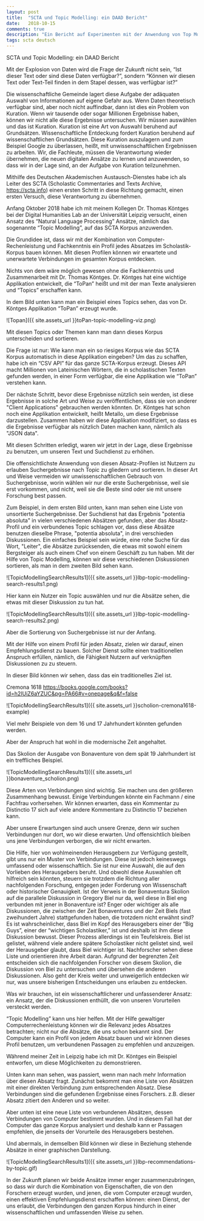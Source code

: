 ```yaml
---
layout: post
title:  "SCTA und Topic Modelling: ein DAAD Bericht"
date:   2018-10-15
comments: true
description: "Ein Bericht auf Experimenten mit der Anwendung von Top Modelling auf dem SCTA Korpus"
tags: scta deutsch
---
```


SCTA und Topic Modelling: ein DAAD Bericht

Mit der Explosion von Daten wird die Frage der Zukunft nicht sein, “Ist dieser Text oder sind diese Daten verfügbar?”, sondern “Können wir diesen Text oder Text-Teil finden in dem Stapel dessen, was verfügbar ist?”

Die wissenschaftliche Gemeinde lagert diese Aufgabe der adäquaten Auswahl von Informationen auf eigene Gefahr aus. Wenn Daten theoretisch verfügbar sind, aber noch nicht auffindbar, dann ist dies ein Problem von Kuration. Wenn wir tausende oder sogar Millionen Ergebnisse haben, können wir nicht alle diese Ergebnisse untersuchen. Wir müssen auswählen und das ist Kuration. Kuration ist eine Art von Auswahl beruhend auf Grundsätzen. Wissenschaftliche Entdeckung fordert Kuration beruhend auf wissenschaftlichen Grundsätzen. Diese Kuration auszulagern und zum Beispiel Google zu überlassen, heißt, mit unwissenschaftlichen Ergebnissen zu arbeiten. Wir, die Fachleute, müssen die Verantwortung wieder übernehmen, die neuen digitalen Ansätze zu lernen und anzuwenden, so dass wir in der Lage sind, an der Aufgabe von Kuration teilzunehmen.

Mithilfe des Deutschen Akademischen Austausch-Dienstes habe ich als Leiter des SCTA (Scholastic Commentaries and Texts Archive, https://scta.info) einen ersten Schritt in diese Richtung gemacht, einen ersten Versuch, diese Verantwortung zu übernehmen.

Anfang Oktober 2018 habe ich mit meinem Kollegen Dr. Thomas Köntges bei der Digital Humanities Lab an der Universität Leipzig versucht, einen Ansatz des “Natural Language Processing” Ansätze, nämlich das sogenannte  “Topic Modelling”,  auf das SCTA Korpus anzuwenden.

Die Grundidee ist, dass wir mit der Kombination von Computer-Rechenleistung und Fachkenntnis ein Profil jedes Absatzes im Scholastik-Korpus bauen können. Mit diesen Profilen können wir erwartete und unerwartete Verbindungen im gesamten Korpus entdecken.

Nichts von dem wäre möglich gewesen ohne die Fachkenntnis und Zusammenarbeit mit Dr. Thomas Köntges. Dr. Köntges hat eine wichtige Applikation entwickelt, die “ToPan” heißt und mit der man Texte analysieren und “Topics” erschaffen kann.

In dem Bild unten kann man ein Beispiel eines Topics sehen, das von Dr. Köntges Applikation “ToPan” erzeugt wurde.

![Topan]({{ site.assets_url }}toPan-topic-modelling-viz.png)

Mit diesen Topics oder Themen kann man dann dieses Korpus unterscheiden und sortieren.

Die Frage ist nur: Wie kann man ein so riesiges Korpus wie das SCTA Korpus automatisch in diese Applikation eingeben? Um das zu schaffen, habe ich ein “CSV API” für das ganze SCTA-Korpus erzeugt. Dieses API macht Millionen von Lateinischen Wörtern, die in scholastischen Texten gefunden werden, in einer Form verfügbar, die eine Applikation wie “ToPan” verstehen kann.

Der nächste Schritt, bevor diese Ergebnisse nützlich sein werden, ist diese Ergebnisse in solche Art und Weise zu veröffentlichen, dass sie von anderer "Client Applications" gebrauchen werden könnten. Dr. Köntges hat schon noch eine Applikation entwickelt, heißt Metallo, um diese Ergebnisse darzustellen. Zusammen haben wir diese Applikation modifiziert, so dass es die Ergebnisse verfügbar als nützlich Daten machen kann, nämlich als "JSON data".

Mit diesen Schritten erledigt, waren wir jetzt in der Lage, diese Ergebnisse zu benutzen, um unseren Text und Suchdienst zu erhöhen.

Die offensichtlichste Anwendung von diesen Absatz-Profilen ist Nutzern zu erlauben Suchergebnisse nach Topic zu gliedern und sortieren. In dieser Art und Weise vermeiden wir unwissenschaftlichen Gebrauch von Suchergebnisse, worin wählen wir nur die erste Suchergebnisse, weil sie erst vorkommen, und nicht, weil sie die Beste sind oder sie mit unsere Forschung best passen.

Zum Beispiel, in dem ersten Bild unten, kann man sehen eine Liste von unsortierte Suchergebnisse. Der Suchdienst hat das Ergebnis "potentia absoluta" in vielen verschiedenen Absätzen gefunden, aber das Absatz-Profil und ein verbundenes Topic schlagen vor, dass diese Absätze benutzen dieselbe Phrase, "potentia absoluta", in drei verschieden Diskussionen. Ein einfaches Beispiel sein würde, eine rohe Suche für das Wort, "Leiter", die Absätze zurücksenden, die etwas mit sowohl einem Bergsteiger als auch einem Chef von einem Geschäft zu tun haben. Mit der Hilfe von Topic Modelling, können wir diese verschiedenen Diskussionen sortieren, als man in dem zweiten Bild sehen kann.

![TopicModellingSearchResults1]({{ site.assets_url }}lbp-topic-modelling-search-results1.png)

Hier kann ein Nutzer ein Topic auswählen und nur die Absätze sehen, die etwas mit dieser Diskussion zu tun hat.

![TopicModellingSearchResults1]({{ site.assets_url }}lbp-topic-modelling-search-results2.png)

Aber die Sortierung von Suchergebnisse ist nur der Anfang.

Mit der Hilfe von einem Profil für jeden Absatz, zielen wir darauf, einen Empfehlungsdienst zu bauen. Solcher Dienst sollte einen traditionellen Anspruch erfüllen, nämlich, die Fähigkeit Nutzern auf verknüpften Diskussionen zu zu steuern.

In dieser Bild können wir sehen, dass das ein traditionelles Ziel ist.

Cremona 1618
https://books.google.com/books?id=h2IUiZ6aYZUC&pg=PA66#v=onepage&q&f=false

![TopicModellingSearchResults1]({{ site.assets_url }}scholion-cremona1618-example)

Viel mehr Beispiele von dem 16 und 17 Jahrhundert könnten gefunden werden.

Aber der Anspruch hat wohl in die modernische Zeit angehaltet.

Das Skolion der Ausgabe von Bonaventure von dem spät 19 Jahrhundert ist ein treffliches Beispiel.

![TopicModellingSearchResults1]({{ site.assets_url }}bonaventure_scholion.png)

Diese Arten von Verbindungen sind wichtig. Sie machen uns den größeren Zusammenhang bewusst. Einige Verbindungen könnte ein Fachmann / eine Fachfrau vorhersehen. Wir können erwarten, dass ein Kommentar zu Distinctio 17 sich auf viele andere Kommentare zu Distinctio 17 beziehen kann.

Aber unsere Erwartungen sind auch unsere Grenze, denn wir suchen Verbindungen nur dort, wo wir diese erwarten. Und offensichtlich bleiben uns jene Verbindungen verborgen, die wir nicht erwarten.

Die Hilfe, hier von wohlmeinenden Herausgebern zur Verfügung gestellt, gibt uns nur ein Muster von Verbindungen. Diese ist jedoch keineswegs umfassend oder wissenschaftlich. Sie ist nur eine Auswahl, die auf den Vorlieben des Herausgebers beruht. Und obwohl diese Auswahlen oft hilfreich sein könnten, steuern sie trotzdem die Richtung aller nachfolgenden Forschung, entgegen jeder Forderung von Wissenschaft oder historischer Genauigkeit. Ist der Verweis in der Bonaventura Skolion auf die parallele Diskussion in Gregory Biel nur da, weil diese in Biel eng verbunden mit jener in Bonaventure ist? Enger oder wichtiger als alle Diskussionen, die zwischen der Zeit Bonaventures und der Zeit Biels (fast zweihundert Jahre) stattgefunden haben, die trotzdem nicht erwähnt sind? Es ist wahrscheinlicher, dass Biel im Kopf des Herausgebers einer der “Big Guys”, einer der “wichtigen Scholastiker,” ist und deshalb ist ihm diese Diskussion bewusst. Dieser Prozess allerdings ist ein Teufelskreis. Biel ist gelistet, während viele andere spätere Scholastiker nicht gelistet sind, weil der Herausgeber glaubt, dass Biel wichtiger ist. Nachforscher sehen diese Liste und orientieren ihre Arbeit daran. Aufgrund der begrenzten Zeit entscheiden sich die nachfolgenden Forscher von diesem Skolion, die Diskussion von Biel zu untersuchen und übersehen die anderen Diskussionen. Also geht der Kreis weiter und unweigerlich entdecken wir nur, was unsere bisherigen Entscheidungen uns erlauben zu entdecken.

Was wir brauchen, ist ein wissenschaftlicherer und unfassenderer Ansatz: ein Ansatz, der die Diskussionen enthüllt, die von unseren Vorurteilen versteckt werden.

“Topic Modelling” kann uns hier helfen. Mit der Hilfe gewaltiger Computerrechenleistung können wir die Relevanz jedes Absatzes betrachten; nicht nur die Absätze, die uns schon bekannt sind. Der Computer kann ein Profil von jedem Absatz bauen und wir können dieses Profil benutzen, um verbundenen Passagen zu empfehlen und anzuzeigen.

Während meiner Zeit in Leipzig habe ich mit Dr. Köntges ein Beispiel entworfen, um diese Möglichkeiten zu demonstrieren.

Unten kann man sehen, was passiert, wenn man nach mehr Information über diesen Absatz fragt. Zunächst bekommt man eine Liste von Absätzen mit einer direkten Verbindung zum entsprechenden Absatz. Diese Verbindungen sind die gefundenen Ergebnisse eines Forschers. z.B. dieser Absatz zitiert den Anderen und so weiter.

Aber unten ist eine neue Liste von verbundenen Absätzen, dessen Verbindungen von Computer bestimmt wurden. Und in diesem Fall hat der Computer das ganze Korpus analysiert und deshalb kann er Passagen empfehlen, die jenseits der Vorurteile des Herausgebers bestehen.

Und abermals, in demselben Bild können wir diese in Beziehung stehende Absätze in einer graphischen Darstellung.

![TopicModellingSearchResults1]({{ site.assets_url }}lbp-recommendations-by-topic.gif)

In der Zukunft planen wir beide Ansätze immer enger zusammenzubringen, so dass wir durch die Kombination von Eigenschaften, die von den Forschern erzeugt wurden, und jenen, die vom Computer erzeugt wurden, einen effektiven Empfehlungsdienst erschaffen können: einen Dienst, der uns erlaubt, die Verbindungen den ganzen Korpus hindurch in einer wissenschaftlichen und umfassenden Weise zu sehen.
